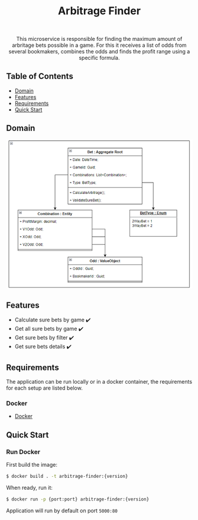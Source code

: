 <h1 align="center"> Arbitrage Finder </h1> <br>

<p align="center">
  This microservice is responsible for finding the maximum amount of arbritage bets possible in a game. For this it receives a list of odds from several bookmakers, combines the odds and finds the profit range using a specific formula.
</p>

## Table of Contents

- [Domain](#introduction)
- [Features](#features)
- [Requirements](#requirements)
- [Quick Start](#quick-start)

## Domain

![Domain](https://github.com/skullizador/arbitrage-finder/blob/main/resources/domain.png)

## Features

* Calculate sure bets by game :heavy_check_mark:
* Get all sure bets by game :heavy_check_mark:
* Get sure bets by filter :heavy_check_mark:
* Get sure bets details :heavy_check_mark:

## Requirements
The application can be run locally or in a docker container, the requirements for each setup are listed below.

### Docker
* [Docker](https://www.docker.com/get-docker)

## Quick Start 
### Run Docker

First build the image:
```bash
$ docker build . -t arbitrage-finder:{version}
```

When ready, run it:
```bash
$ docker run -p {port:port} arbitrage-finder:{version}
```

Application will run by default on port `5000:80`
